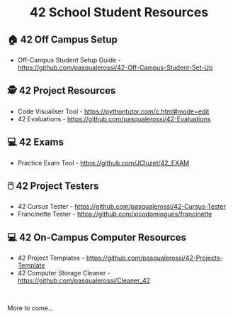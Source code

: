 <div align="center">

# 42 School Student Resources

</div>

## :house: 42 Off Campus Setup
- Off-Campus Student Setup Guide - https://github.com/pasqualerossi/42-Off-Campus-Student-Set-Up

## 🕵️ 42 Project Resources

- Code Visualiser Tool - https://pythontutor.com/c.html#mode=edit
- 42 Evaluations - https://github.com/pasqualerossi/42-Evaluations

## 💻 42 Exams

- Practice Exam Tool - https://github.com/JCluzet/42_EXAM

## 🖱️ 42 Project Testers

- 42 Cursus Tester - https://github.com/pasqualerossi/42-Cursus-Tester
- Francinette Tester - https://github.com/xicodomingues/francinette

## 💻 42 On-Campus Computer Resources

- 42 Project Templates - https://github.com/pasqualerossi/42-Projects-Template
- 42 Computer Storage Cleaner - https://github.com/pasqualerossi/Cleaner_42

<br>

More to come...
